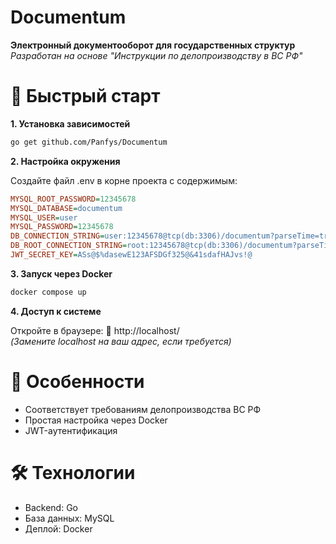 # Documentum
**Электронный документооборот для государственных структур**      
*Разработан на основе "Инструкции по делопроизводству в ВС РФ"*

# 🚀 Быстрый старт
**1. Установка зависимостей**
```bash
go get github.com/Panfys/Documentum
```
**2. Настройка окружения**

Создайте файл .env в корне проекта с содержимым:
```ini
MYSQL_ROOT_PASSWORD=12345678
MYSQL_DATABASE=documentum
MYSQL_USER=user
MYSQL_PASSWORD=12345678
DB_CONNECTION_STRING=user:12345678@tcp(db:3306)/documentum?parseTime=true
DB_ROOT_CONNECTION_STRING=root:12345678@tcp(db:3306)/documentum?parseTime=true
JWT_SECRET_KEY=ASs@$%dasewE123AFSDGf325@&41sdafHAJvs!@
```
**3. Запуск через Docker**
```bash
docker compose up
```
**4. Доступ к системе**    

Откройте в браузере:
🔗 http://localhost/     
*(Замените localhost на ваш адрес, если требуется)*
  
# 📌 Особенности
- Соответствует требованиям делопроизводства ВС РФ
- Простая настройка через Docker
- JWT-аутентификация
    
# 🛠 Технологии
- Backend: Go
- База данных: MySQL
- Деплой: Docker

